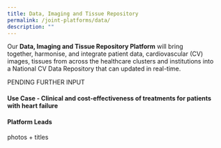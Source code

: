 ```yaml
---
title: Data, Imaging and Tissue Repository
permalink: /joint-platforms/data/
description: ""
---
```

Our **Data, Imaging and Tissue Repository Platform** will bring together, harmonise, and integrate patient data, cardiovascular (CV) images, tissues from across the healthcare clusters and institutions into a National CV Data Repository that can updated in real-time.

PENDING FURTHER INPUT

#### Use Case - Clinical and cost-effectiveness of treatments for patients with heart failure

#### Platform Leads

photos + titles